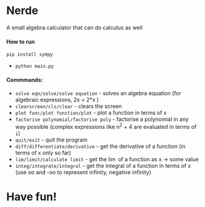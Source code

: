 # Nerde
A small algebra calculator that can do calculus as well

#### How to run

`pip install sympy`

- `python main.py`

#### Commmands:

- `solve eqn/solve/solve equation` -  solves an algebra equation (for algebraic expressions, 2x = 2*x )
- `clearscreen/cls/clear` - clears the screen
- `plot func/plot function/plot` - plot a function in terms of x
- `factorise polynomial/factorise poly` - factorise a polynomial in any way possible (complex expressions like n<sup>2</sup> + 4 are evaluated in terms of `i`)
- `quit/exit` - quit the program
- `diff/differentiate/derivative` - get the derivative of a function (in terms of x only so far)
- `lim/limit/calculate limit` - get the $\lim$ of a function as x -> some value
- `integ/integrate/integral` - get the integral of a function in terms of x (use oo and -oo to represent infinity, negative infinity)

# Have fun!
